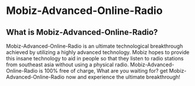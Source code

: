 # Mobiz-Advanced-Online-Radio
## What is Mobiz-Advanced-Online-Radio?
Mobiz-Advanced-Online-Radio is an ultimate technological breakthrough achieved by utilizing a highly advanced technology. Mobiz hopes to provide this insane technology to aid in people so that they listen to radio stations from southeast asia without using a physical radio. Mobiz-Advanced-Online-Radio is 100% free of charge, What are you waiting for? get Mobiz-Advanced-Online-Radio now and experience the ultimate breakthrough!